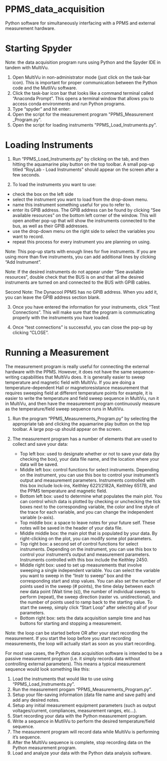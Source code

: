 # PPMS_data_acquisition
Python software for simultaneously interfacing with a PPMS and external measurement hardware.

# Starting Spyder
Note: the data acquisition program runs using Python and the Spyder IDE in tandem with MultiVu.

1.  Open MultiVu in non-administrator mode (just click on the task-bar icon). This is important for proper communication between the Python code and the MutliVu software.
2.  Click the task-bar icon bar that looks like a command terminal called “Anaconda Prompt”. This opens a terminal window that allows you to access conda environments and run Python programs.
3.  Type “spyder” and hit enter:
4.  Open the script for the measurement program "PPMS_Measurement _Program.py".
5.  Open the script for loading instruments "PPMS_Load_Instruments.py".

# Loading Instruments

1.  Run “PPMS_Load_Instruments.py” by clicking on the tab, and then hitting the aquamarine play button on the top toolbar. A small pop-up titled “RoyLab - Load Instruments” should appear on the screen after a few seconds.

2.  To load the instruments you want to use:
  - check the box on the left side
  - select the instrument you want to load from the drop-down menu. 
  - name this instrument something useful for you to refer to.
  - enter its GPIB address. The GPIB address can be found by clicking “See available resources” on the bottom left corner of the window. This will open another pop-up that will show the instruments connected to the bus, as well as their GPIB addresses. 
  - use the drop-down menu on the right side to select the variables you want to record. 
  - repeat this process for every instrument you are planning on using. 

  Note: This pop-up starts with enough lines for five instruments. If you are using more than five instruments, you can add additional lines by clicking “Add Instrument”.

Note: If the desired instruments do not appear under “See available resources”, double check that the BUS is on and that all the desired instruments are turned on and connected to the BUS with GPIB cables.	

Second Note: The Dynacool PPMS has no GPIB address. When you add it, you can leave the GPIB address section blank.

3.  Once you have entered the information for your instruments, click “Test Connections”. This will make sure that the program is communicating properly with the instruments you have loaded. 

4.  Once “test connections” is successful, you can close the pop-up by clicking “CLOSE”.

# Running a Measurement
The measurement program is really useful for connecting the external hardware with the PPMS. However, it does not have the same sequence-writing capabilities that MultiVu does. It is generally easier to sweep temperature and magnetic field with MultiVu. If you are doing a temperature-dependent Hall or magnetoresistance measurement that requires sweeping field at different temperature points for example, it is easier to write the temperature and field sweep sequence in MultiVu, run it in MultiVu, and then have the measurement program continuously measure as the temperature/field sweep sequence runs in MultiVu. 

1.  Run the program “PPMS_Measurements_Program.py” by selecting the appropriate tab and clicking the aquamarine play button on the top toolbar. A large pop-up should appear on the screen.

2.  The measurement program has a number of elements that are used to collect and save your data:
    - Top left box: used to designate whether or not to save your data (by checking the box), your data file name, and the location where your data will be saved.
    - Middle left box: control functions for select instruments. Depending on the instrument, you can use this box to control your instrument’s output and measurement parameters. Instruments controlled with this box include lock-ins, Keithley 6221/2182A, Keithley 6517B, and the PPMS temperature and magnetic field.
    - Bottom left box: used to determine what populates the main plot. You can control which data is plotted by checking or unchecking the tick boxes next to the corresponding variable, the color and line style of the trace for each variable, and you can change the independent variable (x-axis).
    - Top middle box: a space to leave notes for your future self. These notes will be saved in the header of your data file.
    - Middle middle box: the main plot that is populated by your data. By right-clicking on the plot, you can modify some plot parameters.
    - Top right box: a second set of control functions for select instruments. Depending on the instrument, you can use this box to control your instrument’s output and measurement parameters. Instruments controlled with this box include the Keithley 2450.
    - Middle right box: used to set up measurements that involve sweeping a single independent variable. You can select the variable you want to sweep in the “Instr to sweep” box and the corresponding start and stop values. You can also set the number of points used in the sweep (# points), the time delay between each new data point (Wait time (s)), the number of individual sweeps to perform (repeat), the sweep direction (raster vs. unidirectional), and the number of points used to ramp back to the starting value. To start the sweep, simply click “Start Loop” after selecting all of your parameters. 
    - Bottom right box: sets the data acquisition sample time and has buttons for starting and stopping a measurement.

Note: the loop can be started before OR after your start recording the measurement. If you start the loop before you start recording measurements, the loop will actually start as soon as you start recording.

For most use cases, the Python data acquisition software is intended to be a passive measurement program (i.e. it simply records data without controlling external parameters). This means a typical measurement sequence would look something like this:
1.  Load the instruments that would like to use using “PPMS_Load_Instruments.py”.
2.  Run the measurement progam “PPMS_Measurements_Program.py”.
3.  Setup your file-saving information (data file name and save path) and add any desired notes.
4.  Setup any initial measurement equipment parameters (such as output voltages/current, compliances, measurement ranges, etc…).
5.  Start recording your data with the Python measurement program.
6.  Write a sequence in MutliVu to perform the desired temperature/field sequence.
7.  The measurement program will record data while MultiVu is performing it’s sequence.
8.  After the MultiVu sequence is complete, stop recording data on the Python measurement program.
9.  Load and analyze your data with the Python data analysis software.
